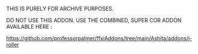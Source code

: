 THIS IS PURELY FOR ARCHIVE PURPOSES.

DO NOT USE THIS ADDON. USE THE COMBINED, SUPER COR ADDON AVAILABLE HERE :

https://github.com/professorpalmer/ffxiAddons/tree/main/Ashita/addons/j-roller
